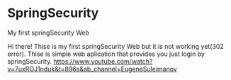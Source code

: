 # SpringSecurity
My first springSecurity Web

Hi there! Thise is my first springSecurity Web but it is not working yet(302 error). Thise is simple web aplication that provides you just login by springSecurity.
https://www.youtube.com/watch?v=7uxROJ1nduk&t=896s&ab_channel=EugeneSuleimanov
